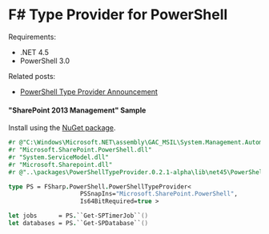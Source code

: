 F# Type Provider for PowerShell
======================

Requirements:

- .NET 4.5
- PowerShell 3.0

Related posts:

- [PowerShell Type Provider Announcement](http://sergeytihon.wordpress.com/2013/08/04/powershell-type-provider/)

#### "SharePoint 2013 Management" Sample ####

Install using the [NuGet package](https://www.nuget.org/packages/PowerShellTypeProvider/).

```fsharp
#r @"C:\Windows\Microsoft.NET\assembly\GAC_MSIL\System.Management.Automation\v4.0_3.0.0.0__31bf3856ad364e35\System.Management.Automation.dll"
#r "Microsoft.SharePoint.PowerShell.dll"
#r "System.ServiceModel.dll"
#r "Microsoft.Sharepoint.dll"
#r @"..\packages\PowerShellTypeProvider.0.2.1-alpha\lib\net45\PowerShellTypeProvider.dll"

type PS = FSharp.PowerShell.PowerShellTypeProvider<
					PSSnapIns="Microsoft.SharePoint.PowerShell", 
					Is64BitRequired=true >

let jobs      = PS.``Get-SPTimerJob``()
let databases = PS.``Get-SPDatabase``()
```


